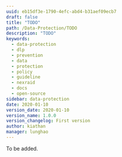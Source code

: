```yaml
---
uuid: eb15df3e-1790-4efc-abd4-b31aef09ecb7
draft: false
title: "TODO"
path: /Data-Protection/TODO
description: "TODO"
keywords: 
  - data-protection
  - dlp
  - prevention
  - data
  - protection
  - policy
  - guideline
  - nexraid
  - docs
  - open-source
sidebar: data-protection
date: 2020-01-10
version_date: 2020-01-10
version_name: 1.0.0
version_changelog: First version
author: kiathan
manager: lunghao
---
```

To be added.
